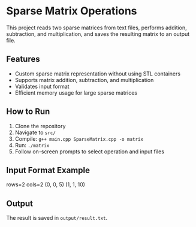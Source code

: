 # Sparse Matrix Operations

This project reads two sparse matrices from text files, performs addition, subtraction, and multiplication, and saves the resulting matrix to an output file.

## Features
- Custom sparse matrix representation without using STL containers
- Supports matrix addition, subtraction, and multiplication
- Validates input format
- Efficient memory usage for large sparse matrices

## How to Run

1. Clone the repository
2. Navigate to `src/`
3. Compile: `g++ main.cpp SparseMatrix.cpp -o matrix`
4. Run: `./matrix`
5. Follow on-screen prompts to select operation and input files

## Input Format Example
rows=2
cols=2
(0, 0, 5)
(1, 1, 10)

## Output

The result is saved in `output/result.txt`.
